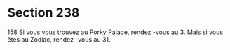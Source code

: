 # Section 238

158
Si vous vous trouvez au Porky Palace, rendez -vous au 3. Mais si
vous êtes au Zodiac, rendez -vous au 31.